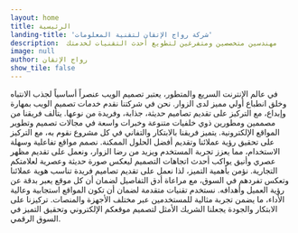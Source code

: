 ```yaml
---
layout: home
title: الرئيسية
landing-title: 'شركة رواج الإتقان لتقنية المعلومات'
description:  مهندسين متخصصين ومتفرغين لتطويع أحدث التقنيات لخدمتك 
image: null
author: رواج الإتقان
show_tile: false
---
```


في عالم الإنترنت السريع والمتطور، يعتبر تصميم الويب عنصراً أساسياً لجذب الانتباه وخلق انطباع أولي مميز لدى الزوار. نحن في شركتنا نقدم خدمات تصميم الويب بمهارة وإبداع، مع التركيز على تقديم تصاميم حديثة، جذابة، وفريدة من نوعها. يتألف فريقنا من مصممين ومطورين ذوي خلفيات متنوعة وخبرات واسعة في مجالات تصميم وتطوير المواقع الإلكترونية. يتميز فريقنا بالابتكار والتفاني في كل مشروع نقوم به، مع التركيز على تحقيق رؤية عملائنا وتقديم أفضل الحلول الممكنة. نصمم مواقع تفاعلية وسهلة الاستخدام، مما يعزز تجربة المستخدم ويزيد من رضا الزوار، ونعمل على تقديم مظهر عصري وأنيق يواكب أحدث اتجاهات التصميم ليعكس صورة حديثة وعصرية لعلامتكم التجارية. نؤمن بأهمية التميز، لذا نعمل على تقديم تصاميم فريدة تناسب هوية عملائنا وتعكس تفردهم في السوق، مع مراعاة أدق التفاصيل لضمان أن كل موقع يعبر بدقة عن رؤية العميل وأهدافه. نستخدم تقنيات متقدمة لضمان أن تكون المواقع استجابية وعالية الأداء، ما يضمن تجربة مثالية للمستخدمين عبر مختلف الأجهزة والمنصات. تركيزنا على الابتكار والجودة يجعلنا الشريك الأمثل لتصميم موقعكم الإلكتروني وتحقيق التميز في السوق الرقمي.
